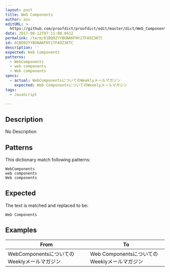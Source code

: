 ```yaml
---
layout: post
title: Web Components
author: azu
editURL: >-
  https://github.com/proofdict/proofdict/edit/master/dict/Web_Components--01BQ92YYBGNAKFHY1TFA9Z3KTC.yml
date: 2017-08-12T07:11:00.041Z
permalink: /term/01BQ92YYBGNAKFHY1TFA9Z3KTC
id: 01BQ92YYBGNAKFHY1TFA9Z3KTC
description: ''
expected: Web Components
patterns:
  - WebComponents
  - web components
  - Web components
specs:
  - actual: WebComponentsについてのWeeklyメールマガジン
    expected: Web ComponentsについてのWeeklyメールマガジン
tags:
  - JavaScript

---
```


## Description

No Description 

## Patterns

This dictionary match following patterns:

    WebComponents
    web components
    Web components

## Expected

The text is matched and replaced to be:

    Web Components

## Examples

| From                            | To                               |
| ------------------------------- | -------------------------------- |
| WebComponentsについてのWeeklyメールマガジン | Web ComponentsについてのWeeklyメールマガジン |
